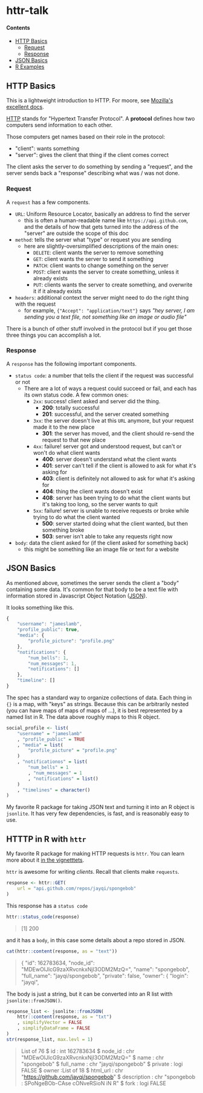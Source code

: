 # httr-talk

#### Contents

* [HTTP Basics](#http-basics)
    - [Request](#request)
    - [Response](#response)
* [JSON Basics](#json-basics)
* [R Examples](#r-examples)

## HTTP Basics

This is a lightweight introduction to HTTP. For moore, see [Mozilla's excellent docs](https://developer.mozilla.org/en-US/docs/Web/HTTP).

[HTTP](https://en.wikipedia.org/wiki/Hypertext_Transfer_Protocol) stands for "Hypertext Transfer Protocol". A **protocol** defines how two computers send information to each other.

Those computers get names based on their role in the protocol:

* "client": wants something
* "server": gives the client that thing if the client comes correct

The client asks the server to do something by sending a "request", and the server sends back a "response" describing what was / was not done.

### Request

A `request` has a few components.

* `URL`: Uniform Resource Locator, basically an address to find the server
    - this is often a human-readable name like `https://api.github.com`, and the details of how that gets turned into the address of the "server" are outside the scope of this doc
* `method`: tells the server what "type" or request you are sending
    - here are slightly-oversimplified descriptions of the main ones:
        - `DELETE`: client wants the server to remove something
        - `GET`: client wants the server to send it something
        - `PATCH`: client wants to change something on the server
        - `POST`: client wants the server to create something, unless it already exists
        - `PUT`: clients wants the server to create something, and overwrite it if it already exists
* `headers`: additional context the server might need to do the right thing with the request
    - for example, `{"Accept": "application/text"}` says *"hey server, I am sending you a text file, not something like an image or audio file"*

There is a bunch of other stuff involved in the protocol but if you get those three things you can accomplish a lot.

### Response

A `response` has the following important components.

* `status code`: a number that tells the client if the request was successful or not
    - There are a lot of ways a request could succeed or fail, and each has its own status code. A few common ones:
        - `2xx`: success! client asked and server did the thing.
            - **200**: totally successful
            - **201**: successful, and the server created something
        - `3xx`: the server doesn't live at this `URL` anymore, but your request made it to the new place
            - **301**: the server has moved, and the client should re-send the request to that new place
        - `4xx`: failure! server got and understood request, but can't or won't do what client wants
            - **400**: server doesn't understand what the client wants
            - **401**: server can't tell if the client is allowed to ask for what it's asking for
            - **403**: client is definitely not allowed to ask for what it's asking for
            - **404**: thing the client wants doesn't exist
            - **408**: server has been trying to do what the client wants but it's taking too long, so the server wants to quit
        - `5xx`: failure! server is unable to receive requests or broke while trying to do what the client wanted
            - **500**: server started doing what the client wanted, but then something broke
            - **503**: server isn't able to take any requests right now
* `body`: data the client asked for (if the client asked for something back)
    - this might be something like an image file or text for a website

## JSON Basics

As mentioned above, sometimes the server sends the client a "body" containing some data. It's common for that body to be a text file with information stored in Javascript Object Notation ([JSON](https://en.wikipedia.org/wiki/JSON)).

It looks something like this.

```javascript
{
    "username": "jameslamb",
    "profile_public": true,
    "media": {
        "profile_picture": "profile.png"
    },
    "notifications": {
        "num_bells": 1,
        "num_messages": 1,
        "notifications": []
    },
    "timeline": []
}
```

The spec has a standard way to organize collections of data. Each thing in `{}` is a map, with "keys" as strings. Because this can be arbitrarily nested (you can have maps of maps of maps of ...), it is best represented by a named list in R. The data above roughly maps to this R object.

```r
social_profile <- list(
    "username" = "jameslamb"
    , "profile_public" = TRUE
    , "media" = list(
        "profile_picture" = "profile.png"
    )
    , "notificationos" = list(
        "num_bells" = 1
        , "num_messages" = 1
        , "notifications" = list()
    )
    , "timelines" = character()
)
```

My favorite R package for taking JSON text and turning it into an R object is `jsonlite`. It has very few dependencies, is fast, and is reasonably easy to use.

## HTTTP in R with `httr`

My favorite R package for making HTTP requests is `httr`. You can learn more about it [in the vignetttets](https://cran.r-project.org/web/packages/httr/index.html).

`httr` is awesome for writing *clients*. Recall that clients make `requests`.

```r
response <- httr::GET(
    url = "api.github.com/repos/jayqi/spongebob"
)
```

This response has a `status code`

```r
httr::status_code(response)
```

> [1] 200

and it has a `body`, in this case some details about a repo stored in JSON.

```r
cat(httr::content(response, as = "text"))
```

> {
  "id": 162783634,
  "node_id": "MDEwOlJlcG9zaXRvcnkxNjI3ODM2MzQ=",
  "name": "spongebob",
  "full_name": "jayqi/spongebob",
  "private": false,
  "owner": {
    "login": "jayqi",

The body is just a string, but it can be converted into an R list witth `jsonlite::fromJSON()`.

```r
response_list <- jsonlite::fromJSON(
    httr::content(response, as = "txt")
    , simplifyVector = FALSE
    , simplifyDataFrame = FALSE
)
str(response_list, max.levl = 1)
```

> List of 76
 $ id               : int 162783634
 $ node_id          : chr "MDEwOlJlcG9zaXRvcnkxNjI3ODM2MzQ="
 $ name             : chr "spongebob"
 $ full_name        : chr "jayqi/spongebob"
 $ private          : logi FALSE
 $ owner            :List of 18
 $ html_url         : chr "https://github.com/jayqi/spongebob"
 $ description      : chr "spongebob : SPoNgeBOb-CAse cONveRSioN iN R"
 $ fork             : logi FALSE
